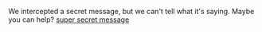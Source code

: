 We intercepted a secret message, but we can't tell what it's saying. Maybe you can help? [super secret message](${listenclosely_wav})